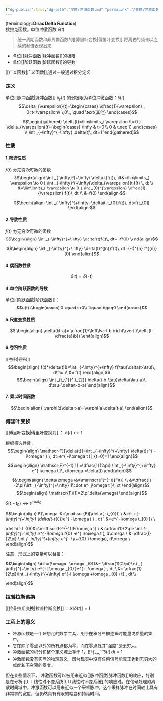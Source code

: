 ```yaml
---
{"dg-publish":true,"dg-path":"变换/冲激函数.md","permalink":"/变换/冲激函数/","dgPassFrontmatter":true,"noteIcon":"","created":"2024-05-21T15:20:27.963+08:00","updated":"2024-08-14T14:43:59.841+08:00"}
---
```


(terminology::**Dirac Delta Function**)    
狄拉克函数，单位冲激函数 $\delta(t)$
>统一周期函数和非周期函数的[[傅里叶变换\|傅里叶变换]]
>将离散的频谱以连续的频谱表现出来

- 单位[[脉冲函数\|脉冲函数]]的极限
- 单位[[阶跃函数\|阶跃函数]]的导数


 [[广义函数\|广义函数]],通过一般通过积分定义

### 定义
单位[[脉冲函数\|脉冲函数]] $\delta_{\varepsilon}(t)$ 的弱极限为单位冲激函数：$\delta(t)$
$$\delta_{\varepsilon}(t)=\begin{cases}
\dfrac{1}{\varepsilon} , 0<t<\varepsilon\\
\;0\;, \quad \text{其他}
\end{cases}$$

$$\begin{gathered}
\delta(t)=\lim\limits_{ \varepsilon \to 0 } \delta_{\varepsilon}(t)=\begin{cases}
\infty & t=0 \\
0 & t\neq 0
\end{cases} \\
\int _{-\infty}^{+\infty} \delta(t)\, dt=1 
\end{gathered}$$

### 性质
#### 1.筛选性质
$f(t)$ 为无穷次可微的函数
$$\begin{align}
\int _{-\infty}^{+\infty} \delta(t)f(t)\, dt&=\lim\limits_{ \varepsilon \to 0 } \int _{-\infty}^{+\infty}\delta_{\varepsilon}(t)f(t) \, dt \\
&=\lim\limits_{ \varepsilon \to 0 }  \int _{0}^{\varepsilon}  \dfrac{1} {\varepsilon} f(t)\, dt  \\
&=f(0)
\end{align}$$

$$\begin{align}
\int _{-\infty}^{+\infty} \delta(t-t_{0})f(t)\, dt=f(t_{0})
\end{align}$$
#### 2.导数性质
$f(t)$ 为无穷次可微的函数
$$\begin{align}
\int _{-\infty}^{+\infty} \delta'(t)f(t)\, dt= -f'(0)
\end{align}$$

$$\begin{align}
\int _{-\infty}^{+\infty} \delta(t)^{(n)}f(t)\, dt=(-1)^{n} f^{(n)}(0)
\end{align}$$

#### 3.偶函数性质
$$\delta(t)=\delta(-t)$$

#### 4.单位阶跃函数的导数
单位[[阶跃函数\|阶跃函数]]：
$$u(t)=\begin{cases}
0 \quad t<0\\
1\quad t\geq0
\end{cases}$$

#### 5.尺度变换性质
$$ \begin{align}
\delta(bt-a)= \dfrac{1}{\left\lvert  b \right\rvert }\delta(t- \dfrac{a}{b})
\end{align}$$

#### 6.卷积性质
[[卷积\|卷积]]
$$\begin{align}
f(t)*\delta(t)&=\int _{-\infty}^{+\infty} f(\tau)\delta(t-\tau)\, d\tau \\
&= f(t)
\end{align}$$
$$\begin{align}
\int _{t_{1}}^{t_{2}} \delta(t-b-\tau)\delta(\tau-a)\, d\tau=\delta(t-b-a)
\end{align}$$
#### 7. 乘以时间函数
$$\begin{align}
\varphi(t)\delta(t-a)=\varphi(a)\delta(t-a)
\end{align}$$


### 傅里叶变换
[[傅里叶变换\|傅里叶变换对]]：
$\delta(t) \leftrightarrow 1$ 

根据筛选性质：
$$\begin{align}
\mathscr{F}[\delta(t)]=\int _{-\infty}^{+\infty} \delta(t)e^{ -i\omega t } \, dt=e^{ -i\omega t }|_{t=0}=1 
\end{align}$$

$$\begin{align}
\mathscr{F}^{-1}[1] =\dfrac{1}{2\pi} \int _{-\infty}^{+\infty}  e^{ i\omega t }\, d\omega =\delta(t)
\end{align}$$



$$\begin{align}
\delta(\omega )&=\mathscr{F}^{-1}[F(t)] \\
&=\dfrac{1}{2\pi}\int _{-\infty}^{+\infty} 1\cdot e^{ j\omega t }\, dt
\end{align}$$
$$\begin{align}
\mathscr{F}[1]=2\pi\delta(\omega)
\end{align}$$


$\delta(t-t_{0}) \leftrightarrow e^{ -i\omega t_{0} }$

$$\begin{align}
F(\omega )&=\mathscr{F}[\delta(t-t_{0})]  \\
&=\int _{-\infty}^{+\infty} \delta(t-t_{0})e^{ -i\omega t } \, dt  \\
&=e^{ -i\omega t_{0} }\\ \\

\delta(t-t_{0})&=\mathscr{F}^{-1}[F(\omega )] \\
&=\dfrac{1}{2\pi} \int _{-\infty}^{+\infty} e^{ -i\omega t_{0} }e^{ i\omega t }\, d\omega    \\
&=\dfrac{1}{2\pi} \int _{-\infty}^{+\infty} e^{ -i (t+t_{0} ) \omega}\, d\omega  \\
\end{align}$$

注意，形式上的变量可以替换：

$$\begin{align}
\delta(\omega -\omega _{0})&= \dfrac{1}{2\pi}\int _{-\infty}^{+\infty} e^{-it \omega _{0}  }e^{ it \omega  } \, dt   \\
&= \dfrac{1}{2\pi}\int _{-\infty}^{+\infty} e^{-i (\omega +\omega _{0} ) t} \, dt  \\\\

\end{align}$$

### 拉普拉斯变换
[[拉普拉斯变换\|拉普拉斯变换]]：
$\mathscr{L}[\delta(t)]=1$



### 工程上的意义

- 冲激函数是一个理想化的数学工具，用于在积分中描述瞬时能量或质量的集中。
- 它在除了零点以外的所有点都为零，而在零点处其“强度”是无穷大。
- 冲激函数的积分在整个定义域上等于 1，即 $\int_{-\infty}^{\infty} \delta(t)  \, dt=1$
- 冲激函数没有实际的物理意义，因为现实中没有任何信号能真正达到无穷大的幅度和无穷窄的宽度。

但在某些情况下，
冲激函数可以被用来近似[[脉冲函数\|脉冲函数]]的效应，特别是在分析 [[LTI 线性时不变系统\|LTI 线性时不变系统]]的响应时。在信号处理的离散时间域中，冲激函数可以用来近似一个采样脉冲，这个采样脉冲在时间轴上具有非常窄的宽度，但仍然具有有限的幅度和持续时间。



